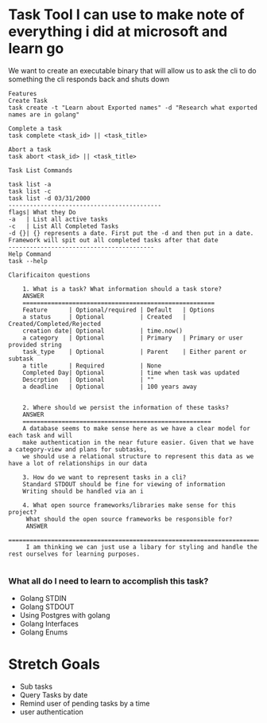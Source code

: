 # Task Tool I can use to make note of everything i did at microsoft and learn go
We want to create an executable binary that will allow us to
ask the cli to do something
the cli responds back
and shuts down

```
Features
Create Task
task create -t "Learn about Exported names" -d "Research what exported names are in golang"

Complete a task
task complete <task_id> || <task_title>

Abort a task
task abort <task_id> || <task_title>

Task List Commands

task list -a
task list -c 
task list -d 03/31/2000
-------------------------------------------
flags| What they Do 
-a   | List all active tasks
-c   | List All Completed Tasks
-d {}| {} represents a date. First put the -d and then put in a date. Framework will spit out all completed tasks after that date
-----------------------------------------
Help Command
task --help 

Clarificaiton questions

    1. What is a task? What information should a task store?
    ANSWER
    ======================================================
    Feature      | Optional/required | Default   | Options
    a status     | Optional          | Created   | Created/Completed/Rejected
    creation date| Optional          | time.now()
    a category   | Optional          | Primary   | Primary or user provided string
    task_type    | Optional          | Parent    | Either parent or subtask
    a title      | Required          | None      
    Completed Day| Optional          | time when task was updated
    Descrption   | Optional          | ""
    a deadline   | Optional          | 100 years away


    2. Where should we persist the information of these tasks? 
    ANSWER
    =====================================================
    A database seems to make sense here as we have a clear model for each task and will
    make authentication in the near future easier. Given that we have a category-view and plans for subtasks,
    we should use a relational structure to represent this data as we have a lot of relationships in our data

    3. How do we want to represent tasks in a cli?
    Standard STDOUT should be fine for viewing of information
    Writing should be handled via an i

    4. What open source frameworks/libraries make sense for this project?
     What should the open source frameworks be responsible for? 
     ANSWER
     ==================================================================================
     I am thinking we can just use a libary for styling and handle the rest ourselves for learning purposes.


```
### What all do I need to learn to accomplish this task?
- Golang STDIN 
- Golang STDOUT
- Using Postgres with golang
- Golang Interfaces
- Golang Enums


# Stretch Goals
- Sub tasks
- Query Tasks by date
- Remind user of pending tasks by a time
- user authentication
